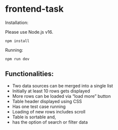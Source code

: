 # frontend-task

Installation:

Please use Node.js v16.

`npm install`

Running:

`npm run dev`

## Functionalities:

- Two data sources can be merged into a single list
- Initially at least 10 rows gets displayed
- More rows can be loaded via “load more” button
- Table header displayed using CSS
- Has one test case running
- Loading of new rows includes scroll
- Table is sortable and,
- has the option of search or filter data

